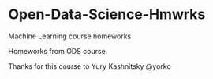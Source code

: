 # Open-Data-Science-Hmwrks
Machine Learning course homeworks

Homeworks from ODS course.

Thanks for this course to Yury Kashnitsky @yorko

